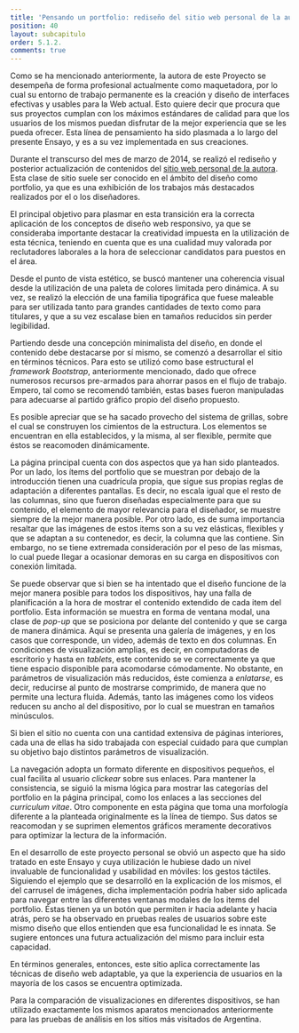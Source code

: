 ```yaml
---
title: 'Pensando un portfolio: rediseño del sitio web personal de la autora'
position: 40
layout: subcapitulo
order: 5.1.2.
comments: true
---
```


Como se ha mencionado anteriormente, la autora de este Proyecto se desempeña de forma profesional actualmente como maquetadora, por lo cual su entorno de trabajo permanente es la creación y diseño de interfaces efectivas y usables para la Web actual. Esto quiere decir que procura que sus proyectos cumplan con los máximos estándares de calidad para que los usuarios de los mismos puedan disfrutar de la mejor experiencia que se les pueda ofrecer. Esta línea de pensamiento ha sido plasmada a lo largo del presente Ensayo, y es a su vez implementada en sus creaciones.

Durante el transcurso del mes de marzo de 2014, se realizó el rediseño y posterior actualización de contenidos del [sitio web personal de la autora](http://www.amireynoso.com.ar). Esta clase de sitio suele ser conocido en el ámbito del diseño como portfolio, ya que es una exhibición de los trabajos más destacados realizados por el o los diseñadores.

El principal objetivo para plasmar en esta transición era la correcta aplicación de los conceptos de diseño web responsivo, ya que se consideraba importante destacar la creatividad impuesta en la utilización de esta técnica, teniendo en cuenta que es una cualidad muy valorada por reclutadores laborales a la hora de seleccionar candidatos para puestos en el área.

Desde el punto de vista estético, se buscó mantener una coherencia visual desde la utilización de una paleta de colores limitada pero dinámica. A su vez, se realizó la elección de una familia tipográfica que fuese maleable para ser utilizada tanto para grandes cantidades de texto como para titulares, y que a su vez escalase bien en tamaños reducidos sin perder legibilidad.

Partiendo desde una concepción minimalista del diseño, en donde el contenido debe destacarse por sí mismo, se comenzó a desarrollar el sitio en términos técnicos. Para esto se utilizó como base estructural el _framework_ _Bootstrap_, anteriormente mencionado, dado que ofrece numerosos recursos pre-armados para ahorrar pasos en el flujo de trabajo. Empero, tal como se recomendó también, estas bases fueron manipuladas para adecuarse al partido gráfico propio del diseño propuesto.

Es posible apreciar que se ha sacado provecho del sistema de grillas, sobre el cual se construyen los cimientos de la estructura. Los elementos se encuentran en ella establecidos, y la misma, al ser flexible, permite que éstos se reacomoden dinámicamente.

La página principal cuenta con dos aspectos que ya han sido planteados. Por un lado, los ítems del portfolio que se muestran por debajo de la introducción tienen una cuadrícula propia, que sigue sus propias reglas de adaptación a diferentes pantallas. Es decir, no escala igual que el resto de las columnas, sino que fueron diseñadas especialmente para que su contenido, el elemento de mayor relevancia para el diseñador, se muestre siempre de la mejor manera posible. Por otro lado, es de suma importancia resaltar que las imágenes de estos items son a su vez elásticas, flexibles y que se adaptan a su contenedor, es decir, la columna que las contiene. Sin embargo, no se tiene extremada consideración por el peso de las mismas, lo cual puede llegar a ocasionar demoras en su carga en dispositivos con conexión limitada.

Se puede observar que si bien se ha intentado que el diseño funcione de la mejor manera posible para todos los dispositivos, hay una falla de planificación a la hora de mostrar el contenido extendido de cada item del portfolio. Esta información se muestra en forma de ventana modal, una clase de _pop-up_ que se posiciona por delante del contenido y que se carga de manera dinámica. Aquí se presenta una galería de imágenes, y en los casos que corresponde, un video, además de texto en dos columnas. En condiciones de visualización amplias, es decir, en computadoras de escritorio y hasta en _tablets_, este contenido se ve correctamente ya que tiene espacio disponible para acomodarse cómodamente. No obstante, en parámetros de visualización más reducidos, éste comienza a _enlatarse_, es decir, reducirse al punto de mostrarse comprimido, de manera que no permite una lectura fluida. Además, tanto las imágenes como los videos reducen su ancho al del dispositivo, por lo cual se muestran en tamaños minúsculos.

Si bien el sitio no cuenta con una cantidad extensiva de páginas interiores, cada una de ellas ha sido trabajada con especial cuidado para que cumplan su objetivo bajo distintos parámetros de visualización.

La navegación adopta un formato diferente en dispositivos pequeños, el cual facilita al usuario _clickear_ sobre sus enlaces. Para mantener la consistencia, se siguió la misma lógica para mostrar las categorías del portfolio en la página principal, como los enlaces a las secciones del _curriculum vitae_. Otro componente en esta página que toma una morfología diferente a la planteada originalmente es la línea de tiempo. Sus datos se reacomodan y se suprimen elementos gráficos meramente decorativos para optimizar la lectura de la información.

En el desarrollo de este proyecto personal se obvió un aspecto que ha sido tratado en este Ensayo y cuya utilización le hubiese dado un nivel invaluable de funcionalidad y usabilidad en móviles: los gestos táctiles. Siguiendo el ejemplo que se desarrolló en la explicación de los mismos, el del carrusel de imágenes, dicha implementación podría haber sido aplicada para navegar entre las diferentes ventanas modales de los items del portfolio. Éstas tienen ya un botón que permiten ir hacia adelante y hacia atrás, pero se ha observado en pruebas reales de usuarios sobre este mismo diseño que ellos entienden que esa funcionalidad le es innata. Se sugiere entonces una futura actualización del mismo para incluir esta capacidad.

En términos generales, entonces, este sitio aplica correctamente las técnicas de diseño web adaptable, ya que la experiencia de usuarios en la mayoría de los casos se encuentra optimizada.

Para la comparación de visualizaciones en diferentes dispositivos, se han utilizado exactamente los mismos aparatos mencionados anteriormente para las pruebas de análisis en los sitios más visitados de Argentina.

